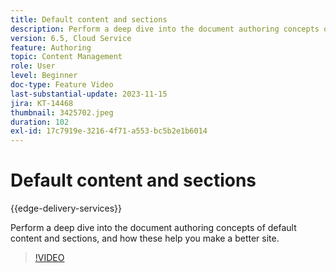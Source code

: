 ```yaml
---
title: Default content and sections
description: Perform a deep dive into the document authoring concepts of default content and sections.
version: 6.5, Cloud Service
feature: Authoring
topic: Content Management
role: User
level: Beginner
doc-type: Feature Video
last-substantial-update: 2023-11-15
jira: KT-14468
thumbnail: 3425702.jpeg
duration: 102
exl-id: 17c7919e-3216-4f71-a553-bc5b2e1b6014
---
```

# Default content and sections

{{edge-delivery-services}}

Perform a deep dive into the document authoring concepts of default content and sections, and how these help you make a better site.

>[!VIDEO](https://video.tv.adobe.com/v/3425702/?learn=on)
